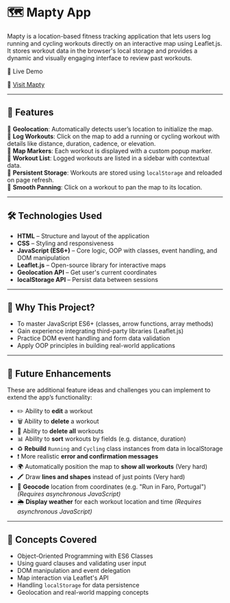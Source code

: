 # 🗺️ Mapty App

Mapty is a location-based fitness tracking application that lets users log running and cycling workouts directly on an interactive map using Leaflet.js. It stores workout data in the browser's local storage and provides a dynamic and visually engaging interface to review past workouts.

🚀 Live Demo

🔗 [Visit Mapty](#)

---

## 📜 Features

📍 **Geolocation**: Automatically detects user’s location to initialize the map.  
📝 **Log Workouts**: Click on the map to add a running or cycling workout with details like distance, duration, cadence, or elevation.  
🧭 **Map Markers**: Each workout is displayed with a custom popup marker.  
📄 **Workout List**: Logged workouts are listed in a sidebar with contextual data.  
💾 **Persistent Storage**: Workouts are stored using `localStorage` and reloaded on page refresh.  
📍 **Smooth Panning**: Click on a workout to pan the map to its location.

---

## 🛠️ Technologies Used

- **HTML** – Structure and layout of the application
- **CSS** – Styling and responsiveness
- **JavaScript (ES6+)** – Core logic, OOP with classes, event handling, and DOM manipulation
- **Leaflet.js** – Open-source library for interactive maps
- **Geolocation API** – Get user's current coordinates
- **localStorage API** – Persist data between sessions

---

## 🎯 Why This Project?

- To master JavaScript ES6+ (classes, arrow functions, array methods)
- Gain experience integrating third-party libraries (Leaflet.js)
- Practice DOM event handling and form data validation
- Apply OOP principles in building real-world applications

---

## 📌 Future Enhancements

These are additional feature ideas and challenges you can implement to extend the app’s functionality:

- ✏️ Ability to **edit** a workout
- 🗑️ Ability to **delete** a workout
- 🧹 Ability to **delete all** workouts
- 📊 Ability to **sort** workouts by fields (e.g. distance, duration)
- ♻️ **Rebuild** `Running` and `Cycling` class instances from data in localStorage
- ❗ More realistic **error and confirmation messages**
- 🌍 Automatically position the map to **show all workouts** (Very hard)
- 🖍️ Draw **lines and shapes** instead of just points (Very hard)
- 🧭 **Geocode** location from coordinates (e.g. "Run in Faro, Portugal") _(Requires asynchronous JavaScript)_
- 🌦️ **Display weather** for each workout location and time _(Requires asynchronous JavaScript)_

---

## 🧠 Concepts Covered

- Object-Oriented Programming with ES6 Classes
- Using guard clauses and validating user input
- DOM manipulation and event delegation
- Map interaction via Leaflet's API
- Handling `localStorage` for data persistence
- Geolocation and real-world mapping concepts
